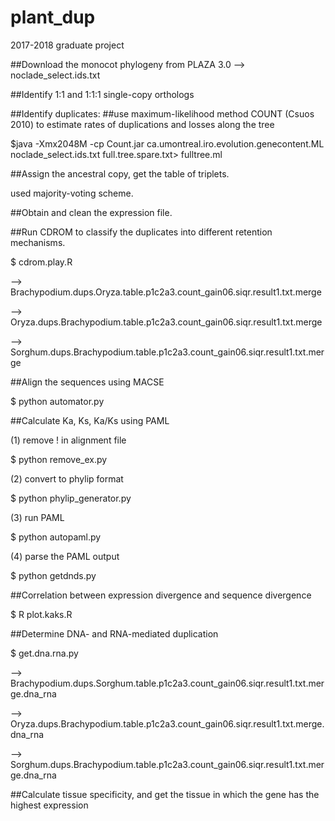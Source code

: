 # plant_dup
2017-2018 graduate project

##Download the monocot phylogeny from PLAZA 3.0
--> noclade_select.ids.txt

##Identify 1:1 and 1:1:1 single-copy orthologs

##Identify duplicates:
##use maximum-likelihood method COUNT (Csuos 2010) to estimate rates of duplications and losses along the tree

$java -Xmx2048M -cp Count.jar ca.umontreal.iro.evolution.genecontent.ML noclade_select.ids.txt full.tree.spare.txt>          fulltree.ml
  
##Assign the ancestral copy, get the table of triplets.

used majority-voting scheme.

##Obtain and clean the expression file.


##Run CDROM to classify the duplicates into different retention mechanisms.

$ cdrom.play.R

--> Brachypodium.dups.Oryza.table.p1c2a3.count_gain06.siqr.result1.txt.merge

--> Oryza.dups.Brachypodium.table.p1c2a3.count_gain06.siqr.result1.txt.merge

--> Sorghum.dups.Brachypodium.table.p1c2a3.count_gain06.siqr.result1.txt.merge

##Align the sequences using MACSE

$ python automator.py

##Calculate Ka, Ks, Ka/Ks using PAML

(1) remove ! in alignment file

$ python remove_ex.py

(2) convert to phylip format

$ python phylip_generator.py

(3) run PAML

$ python autopaml.py

(4) parse the PAML output

$ python getdnds.py


##Correlation between expression divergence and sequence divergence

$ R plot.kaks.R

##Determine DNA- and RNA-mediated duplication

$ get.dna.rna.py

--> Brachypodium.dups.Sorghum.table.p1c2a3.count_gain06.siqr.result1.txt.merge.dna_rna

--> Oryza.dups.Brachypodium.table.p1c2a3.count_gain06.siqr.result1.txt.merge.dna_rna

--> Sorghum.dups.Brachypodium.table.p1c2a3.count_gain06.siqr.result1.txt.merge.dna_rna

##Calculate tissue specificity, and get the tissue in which the gene has the highest expression 
